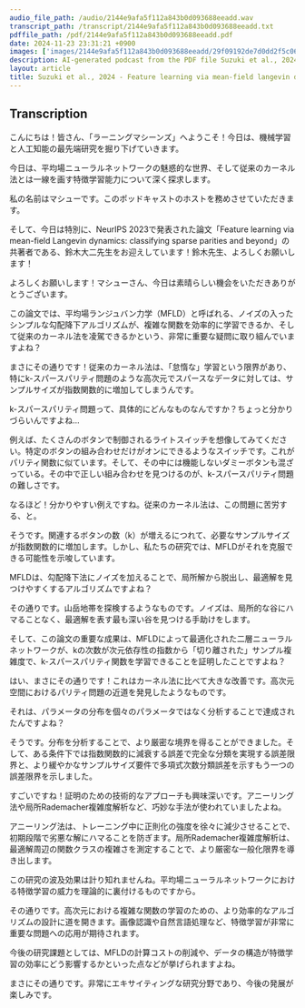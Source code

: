 ```yaml
---
audio_file_path: /audio/2144e9afa5f112a843b0d093688eeadd.wav
transcript_path: /transcript/2144e9afa5f112a843b0d093688eeadd.txt
pdffile_path: /pdf/2144e9afa5f112a843b0d093688eeadd.pdf
date: 2024-11-23 23:31:21 +0900
images: ['images/2144e9afa5f112a843b0d093688eeadd/29f09192de7d0dd2f5c06f8655e94c4997821e31b3becdc7f1d9639fe0126292.jpg', 'images/2144e9afa5f112a843b0d093688eeadd/48f55d076f814c1c61947a143c02cc8651b1399d4780befd903d891f9bddd10a.jpg', 'images/2144e9afa5f112a843b0d093688eeadd/15610757c915f124d56f23638545c4be53e9f8c2c1cfbfdd435bfb03bc81c1da.jpg']
description: AI-generated podcast from the PDF file Suzuki et al., 2024 - Feature learning via mean-field langevin dynamics classifying sparse parities and beyond_JP / 2144e9afa5f112a843b0d093688eeadd
layout: article
title: Suzuki et al., 2024 - Feature learning via mean-field langevin dynamics classifying sparse parities and beyond_JP
---
```


## Transcription
こんにちは！皆さん、「ラーニングマシーンズ」へようこそ！今日は、機械学習と人工知能の最先端研究を掘り下げていきます。

今日は、平均場ニューラルネットワークの魅惑的な世界、そして従来のカーネル法とは一線を画す特徴学習能力について深く探求します。

私の名前はマシューです。このポッドキャストのホストを務めさせていただきます。

そして、今日は特別に、NeurIPS 2023で発表された論文「Feature learning via mean-field Langevin dynamics: classifying sparse parities and beyond」の共著者である、鈴木大二先生をお迎えしています！鈴木先生、よろしくお願いします！

よろしくお願いします！マシューさん、今日は素晴らしい機会をいただきありがとうございます。

この論文では、平均場ランジュバン力学（MFLD）と呼ばれる、ノイズの入ったシンプルな勾配降下アルゴリズムが、複雑な関数を効率的に学習できるか、そして従来のカーネル法を凌駕できるかという、非常に重要な疑問に取り組んでいますよね？

まさにその通りです！従来のカーネル法は、「怠惰な」学習という限界があり、特にk-スパースパリティ問題のような高次元でスパースなデータに対しては、サンプルサイズが指数関数的に増加してしまうんです。

k-スパースパリティ問題って、具体的にどんなものなんですか？ちょっと分かりづらいんですよね…

例えば、たくさんのボタンで制御されるライトスイッチを想像してみてください。特定のボタンの組み合わせだけがオンにできるようなスイッチです。これがパリティ関数に似ています。そして、その中には機能しないダミーボタンも混ざっている。その中で正しい組み合わせを見つけるのが、k-スパースパリティ問題の難しさです。

なるほど！分かりやすい例えですね。従来のカーネル法は、この問題に苦労する、と。

そうです。関連するボタンの数（k）が増えるにつれて、必要なサンプルサイズが指数関数的に増加します。しかし、私たちの研究では、MFLDがそれを克服できる可能性を示唆しています。

MFLDは、勾配降下法にノイズを加えることで、局所解から脱出し、最適解を見つけやすくするアルゴリズムですよね？

その通りです。山岳地帯を探検するようなものです。ノイズは、局所的な谷にハマることなく、最適解を表す最も深い谷を見つける手助けをします。

そして、この論文の重要な成果は、MFLDによって最適化された二層ニューラルネットワークが、kの次数が次元依存性の指数から「切り離された」サンプル複雑度で、k-スパースパリティ関数を学習できることを証明したことですよね？

はい、まさにその通りです！これはカーネル法に比べて大きな改善です。高次元空間におけるパリティ問題の近道を発見したようなものです。

それは、パラメータの分布を個々のパラメータではなく分析することで達成されたんですよね？

そうです。分布を分析することで、より厳密な境界を得ることができました。そして、ある条件下では指数関数的に減衰する誤差で完全な分類を実現する誤差限界と、より緩やかなサンプルサイズ要件で多項式次数分類誤差を示すもう一つの誤差限界を示しました。

すごいですね！証明のための技術的なアプローチも興味深いです。アニーリング法や局所Rademacher複雑度解析など、巧妙な手法が使われていましたよね。

アニーリング法は、トレーニング中に正則化の強度を徐々に減少させることで、初期段階で劣悪な解にハマることを防ぎます。局所Rademacher複雑度解析は、最適解周辺の関数クラスの複雑さを測定することで、より厳密な一般化限界を導き出します。

この研究の波及効果は計り知れませんね。平均場ニューラルネットワークにおける特徴学習の威力を理論的に裏付けるものですから。

その通りです。高次元における複雑な関数の学習のための、より効率的なアルゴリズムの設計に道を開きます。画像認識や自然言語処理など、特徴学習が非常に重要な問題への応用が期待されます。

今後の研究課題としては、MFLDの計算コストの削減や、データの構造が特徴学習の効率にどう影響するかといった点などが挙げられますよね。

まさにその通りです。非常にエキサイティングな研究分野であり、今後の発展が楽しみです。







